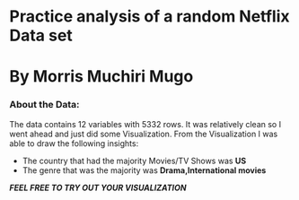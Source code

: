 # Practice analysis of a random Netflix Data set
# By **Morris Muchiri Mugo**

### About the Data:
The data contains 12 variables with 5332 rows. 
It was relatively clean so I went ahead and just did some Visualization.
From the Visualization I was able to draw the following insights:
* The country that had the majority Movies/TV Shows was **US**
* The genre that was the majority was **Drama,International movies**


**_FEEL FREE TO TRY OUT YOUR VISUALIZATION_**